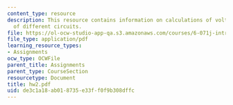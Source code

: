 ```yaml
---
content_type: resource
description: This resource contains information on calculations of voltage and resistance
  of different circuits.
file: https://ol-ocw-studio-app-qa.s3.amazonaws.com/courses/6-071j-introduction-to-electronics-signals-and-measurement-spring-2006/de3c1a18ab018735e33ff0f9b308dffc_hw2.pdf
file_type: application/pdf
learning_resource_types:
- Assignments
ocw_type: OCWFile
parent_title: Assignments
parent_type: CourseSection
resourcetype: Document
title: hw2.pdf
uid: de3c1a18-ab01-8735-e33f-f0f9b308dffc
---
```

